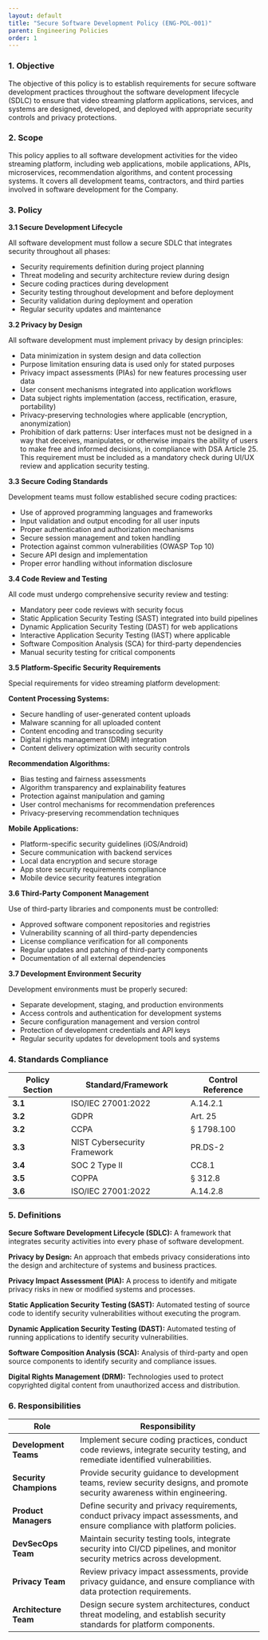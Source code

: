 ```yaml
---
layout: default
title: "Secure Software Development Policy (ENG-POL-001)"
parent: Engineering Policies
order: 1
---
```


### 1. Objective

The objective of this policy is to establish requirements for secure software development practices throughout the software development lifecycle (SDLC) to ensure that video streaming platform applications, services, and systems are designed, developed, and deployed with appropriate security controls and privacy protections.

### 2. Scope

This policy applies to all software development activities for the video streaming platform, including web applications, mobile applications, APIs, microservices, recommendation algorithms, and content processing systems. It covers all development teams, contractors, and third parties involved in software development for the Company.

### 3. Policy

**3.1 Secure Development Lifecycle**

All software development must follow a secure SDLC that integrates security throughout all phases:
- Security requirements definition during project planning
- Threat modeling and security architecture review during design
- Secure coding practices during development
- Security testing throughout development and before deployment
- Security validation during deployment and operation
- Regular security updates and maintenance

**3.2 Privacy by Design**

All software development must implement privacy by design principles:
- Data minimization in system design and data collection
- Purpose limitation ensuring data is used only for stated purposes
- Privacy impact assessments (PIAs) for new features processing user data
- User consent mechanisms integrated into application workflows
- Data subject rights implementation (access, rectification, erasure, portability)
- Privacy-preserving technologies where applicable (encryption, anonymization)
- Prohibition of dark patterns: User interfaces must not be designed in a way that deceives, manipulates, or otherwise impairs the ability of users to make free and informed decisions, in compliance with DSA Article 25. This requirement must be included as a mandatory check during UI/UX review and application security testing.

**3.3 Secure Coding Standards**

Development teams must follow established secure coding practices:
- Use of approved programming languages and frameworks
- Input validation and output encoding for all user inputs
- Proper authentication and authorization mechanisms
- Secure session management and token handling
- Protection against common vulnerabilities (OWASP Top 10)
- Secure API design and implementation
- Proper error handling without information disclosure

**3.4 Code Review and Testing**

All code must undergo comprehensive security review and testing:
- Mandatory peer code reviews with security focus
- Static Application Security Testing (SAST) integrated into build pipelines
- Dynamic Application Security Testing (DAST) for web applications
- Interactive Application Security Testing (IAST) where applicable
- Software Composition Analysis (SCA) for third-party dependencies
- Manual security testing for critical components

**3.5 Platform-Specific Security Requirements**

Special requirements for video streaming platform development:

**Content Processing Systems:**
- Secure handling of user-generated content uploads
- Malware scanning for all uploaded content
- Content encoding and transcoding security
- Digital rights management (DRM) integration
- Content delivery optimization with security controls

**Recommendation Algorithms:**
- Bias testing and fairness assessments
- Algorithm transparency and explainability features
- Protection against manipulation and gaming
- User control mechanisms for recommendation preferences
- Privacy-preserving recommendation techniques

**Mobile Applications:**
- Platform-specific security guidelines (iOS/Android)
- Secure communication with backend services
- Local data encryption and secure storage
- App store security requirements compliance
- Mobile device security features integration

**3.6 Third-Party Component Management**

Use of third-party libraries and components must be controlled:
- Approved software component repositories and registries
- Vulnerability scanning of all third-party dependencies
- License compliance verification for all components
- Regular updates and patching of third-party components
- Documentation of all external dependencies

**3.7 Development Environment Security**

Development environments must be properly secured:
- Separate development, staging, and production environments
- Access controls and authentication for development systems
- Secure configuration management and version control
- Protection of development credentials and API keys
- Regular security updates for development tools and systems

### 4. Standards Compliance

| **Policy Section** | **Standard/Framework** | **Control Reference** |
| --- | --- | --- |
| **3.1** | ISO/IEC 27001:2022 | A.14.2.1 |
| **3.2** | GDPR | Art. 25 |
| **3.2** | CCPA | § 1798.100 |
| **3.3** | NIST Cybersecurity Framework | PR.DS-2 |
| **3.4** | SOC 2 Type II | CC8.1 |
| **3.5** | COPPA | § 312.8 |
| **3.6** | ISO/IEC 27001:2022 | A.14.2.8 |

### 5. Definitions

**Secure Software Development Lifecycle (SDLC):** A framework that integrates security activities into every phase of software development.

**Privacy by Design:** An approach that embeds privacy considerations into the design and architecture of systems and business practices.

**Privacy Impact Assessment (PIA):** A process to identify and mitigate privacy risks in new or modified systems and processes.

**Static Application Security Testing (SAST):** Automated testing of source code to identify security vulnerabilities without executing the program.

**Dynamic Application Security Testing (DAST):** Automated testing of running applications to identify security vulnerabilities.

**Software Composition Analysis (SCA):** Analysis of third-party and open source components to identify security and compliance issues.

**Digital Rights Management (DRM):** Technologies used to protect copyrighted digital content from unauthorized access and distribution.

### 6. Responsibilities

| Role | Responsibility |
| --- | --- |
| **Development Teams** | Implement secure coding practices, conduct code reviews, integrate security testing, and remediate identified vulnerabilities. |
| **Security Champions** | Provide security guidance to development teams, review security designs, and promote security awareness within engineering. |
| **Product Managers** | Define security and privacy requirements, conduct privacy impact assessments, and ensure compliance with platform policies. |
| **DevSecOps Team** | Maintain security testing tools, integrate security into CI/CD pipelines, and monitor security metrics across development. |
| **Privacy Team** | Review privacy impact assessments, provide privacy guidance, and ensure compliance with data protection requirements. |
| **Architecture Team** | Design secure system architectures, conduct threat modeling, and establish security standards for platform components. |
